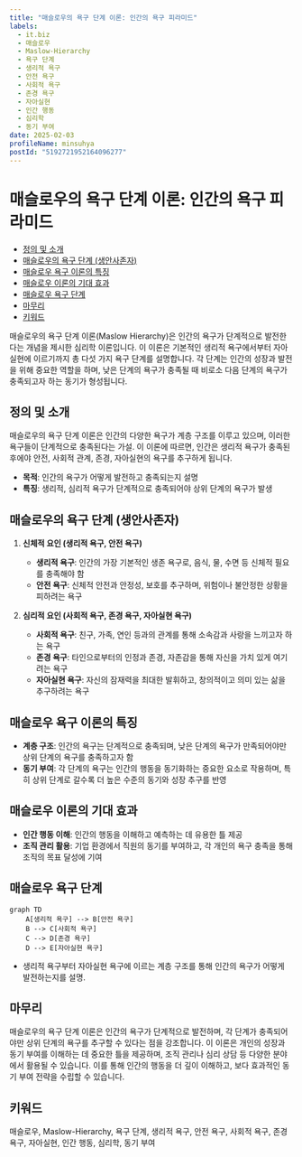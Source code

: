 ```yaml
---
title: "매슬로우의 욕구 단계 이론: 인간의 욕구 피라미드"
labels:
  - it.biz
  - 매슬로우
  - Maslow-Hierarchy
  - 욕구 단계
  - 생리적 욕구
  - 안전 욕구
  - 사회적 욕구
  - 존경 욕구
  - 자아실현
  - 인간 행동
  - 심리학
  - 동기 부여
date: 2025-02-03
profileName: minsuhya
postId: "5192721952164096277"
---
```


# 매슬로우의 욕구 단계 이론: 인간의 욕구 피라미드

<!-- mtoc-start -->

- [정의 및 소개](#정의-및-소개)
- [매슬로우의 욕구 단계 (생안사존자)](#매슬로우의-욕구-단계-생안사존자)
- [매슬로우 욕구 이론의 특징](#매슬로우-욕구-이론의-특징)
- [매슬로우 이론의 기대 효과](#매슬로우-이론의-기대-효과)
- [매슬로우 욕구 단계](#매슬로우-욕구-단계)
- [마무리](#마무리)
- [키워드](#키워드)

<!-- mtoc-end -->

매슬로우의 욕구 단계 이론(Maslow Hierarchy)은 인간의 욕구가 단계적으로 발전한다는 개념을 제시한 심리학 이론입니다. 이 이론은 기본적인 생리적 욕구에서부터 자아실현에 이르기까지 총 다섯 가지 욕구 단계를 설명합니다. 각 단계는 인간의 성장과 발전을 위해 중요한 역할을 하며, 낮은 단계의 욕구가 충족될 때 비로소 다음 단계의 욕구가 충족되고자 하는 동기가 형성됩니다.

## 정의 및 소개

매슬로우의 욕구 단계 이론은 인간의 다양한 욕구가 계층 구조를 이루고 있으며, 이러한 욕구들이 단계적으로 충족된다는 가설. 이 이론에 따르면, 인간은 생리적 욕구가 충족된 후에야 안전, 사회적 관계, 존경, 자아실현의 욕구를 추구하게 됩니다.

- **목적**: 인간의 욕구가 어떻게 발전하고 충족되는지 설명
- **특징**: 생리적, 심리적 욕구가 단계적으로 충족되어야 상위 단계의 욕구가 발생

## 매슬로우의 욕구 단계 (생안사존자)

1. **신체적 요인 (생리적 욕구, 안전 욕구)**

   - **생리적 욕구**: 인간의 가장 기본적인 생존 욕구로, 음식, 물, 수면 등 신체적 필요를 충족해야 함
   - **안전 욕구**: 신체적 안전과 안정성, 보호를 추구하며, 위험이나 불안정한 상황을 피하려는 욕구

2. **심리적 요인 (사회적 욕구, 존경 욕구, 자아실현 욕구)**
   - **사회적 욕구**: 친구, 가족, 연인 등과의 관계를 통해 소속감과 사랑을 느끼고자 하는 욕구
   - **존경 욕구**: 타인으로부터의 인정과 존경, 자존감을 통해 자신을 가치 있게 여기려는 욕구
   - **자아실현 욕구**: 자신의 잠재력을 최대한 발휘하고, 창의적이고 의미 있는 삶을 추구하려는 욕구

## 매슬로우 욕구 이론의 특징

- **계층 구조**: 인간의 욕구는 단계적으로 충족되며, 낮은 단계의 욕구가 만족되어야만 상위 단계의 욕구를 충족하고자 함
- **동기 부여**: 각 단계의 욕구는 인간의 행동을 동기화하는 중요한 요소로 작용하며, 특히 상위 단계로 갈수록 더 높은 수준의 동기와 성장 추구를 반영

## 매슬로우 이론의 기대 효과

- **인간 행동 이해**: 인간의 행동을 이해하고 예측하는 데 유용한 틀 제공
- **조직 관리 활용**: 기업 환경에서 직원의 동기를 부여하고, 각 개인의 욕구 충족을 통해 조직의 목표 달성에 기여

## 매슬로우 욕구 단계

```mermaid
graph TD
    A[생리적 욕구] --> B[안전 욕구]
    B --> C[사회적 욕구]
    C --> D[존경 욕구]
    D --> E[자아실현 욕구]
```

- 생리적 욕구부터 자아실현 욕구에 이르는 계층 구조를 통해 인간의 욕구가 어떻게 발전하는지를 설명.

## 마무리

매슬로우의 욕구 단계 이론은 인간의 욕구가 단계적으로 발전하며, 각 단계가 충족되어야만 상위 단계의 욕구를 추구할 수 있다는 점을 강조합니다. 이 이론은 개인의 성장과 동기 부여를 이해하는 데 중요한 틀을 제공하며, 조직 관리나 심리 상담 등 다양한 분야에서 활용될 수 있습니다. 이를 통해 인간의 행동을 더 깊이 이해하고, 보다 효과적인 동기 부여 전략을 수립할 수 있습니다.

## 키워드

매슬로우, Maslow-Hierarchy, 욕구 단계, 생리적 욕구, 안전 욕구, 사회적 욕구, 존경 욕구, 자아실현, 인간 행동, 심리학, 동기 부여